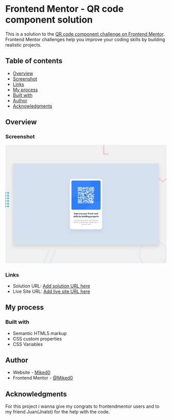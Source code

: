 # Frontend Mentor - QR code component solution

This is a solution to the [QR code component challenge on Frontend Mentor](https://www.frontendmentor.io/challenges/qr-code-component-iux_sIO_H). Frontend Mentor challenges help you improve your coding skills by building realistic projects. 

## Table of contents

- [Overview](#overview)
- [Screenshot](#screenshot)
- [Links](#links)
- [My process](#my-process)
- [Built with](#built-with)
- [Author](#author)
- [Acknowledgments](#acknowledgments)

## Overview

### Screenshot

![](/design/desktop-preview.jpg)

### Links

- Solution URL: [Add solution URL here](https://www.frontendmentor.io/solutions/responsive-qrcode-component-made-with-html5-css3-flexbox-pcosCy0sXw)
- Live Site URL: [Add live site URL here](https://frontend-mentor-qr-code-component-solution.vercel.app/)

## My process

### Built with

- Semantic HTML5 markup
- CSS custom properties
- CSS Variables 


## Author

- Website - [Miked0](https://github.com/Miked0)
- Frontend Mentor - [@Miked0](https://www.frontendmentor.io/profile/Miked0)

## Acknowledgments
 

For this project i wanna give my congrats to frontendmentor users and to my friend Juan(Jnalst) for the help with the code.
